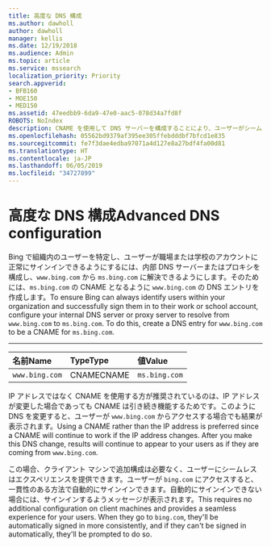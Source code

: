 ```yaml
---
title: 高度な DNS 構成
ms.author: dawholl
author: dawholl
manager: kellis
ms.date: 12/19/2018
ms.audience: Admin
ms.topic: article
ms.service: mssearch
localization_priority: Priority
search.appverid:
- BFB160
- MOE150
- MED150
ms.assetid: 47eedbb9-6da9-47e0-aac5-078d34a7fd8f
ROBOTS: NoIndex
description: CNAME を使用して DNS サーバーを構成することにより、ユーザーがシームレスなサインイン エクスペリエンスを利用できるようにします
ms.openlocfilehash: 05562bd9379af395ee305ffebdddbf7bfcd1e835
ms.sourcegitcommit: fe7f3dae4edba97071a4d127e8a27bdf4fa00d81
ms.translationtype: HT
ms.contentlocale: ja-JP
ms.lasthandoff: 06/05/2019
ms.locfileid: "34727899"
---
```

# <a name="advanced-dns-configuration"></a><span data-ttu-id="7d7d6-103">高度な DNS 構成</span><span class="sxs-lookup"><span data-stu-id="7d7d6-103">Advanced DNS configuration</span></span>


<span data-ttu-id="7d7d6-p101">Bing で組織内のユーザーを特定し、ユーザーが職場または学校のアカウントに正常にサインインできるようにするには、内部 DNS サーバーまたはプロキシを構成し、`www.bing.com` から `ms.bing.com` に解決できるようにします。そのためには、`ms.bing.com` の CNAME となるように `www.bing.com` の DNS エントリを作成します。</span><span class="sxs-lookup"><span data-stu-id="7d7d6-p101">To ensure Bing can always identify users within your organization and successfully sign them in to their work or school account, configure your internal DNS server or proxy server to resolve from `www.bing.com` to `ms.bing.com`. To do this, create a DNS entry for `www.bing.com` to be a CNAME for `ms.bing.com`.</span></span>
  
****

|<span data-ttu-id="7d7d6-106">**名前**</span><span class="sxs-lookup"><span data-stu-id="7d7d6-106">**Name**</span></span>|<span data-ttu-id="7d7d6-107">**Type**</span><span class="sxs-lookup"><span data-stu-id="7d7d6-107">**Type**</span></span>|<span data-ttu-id="7d7d6-108">**値**</span><span class="sxs-lookup"><span data-stu-id="7d7d6-108">**Value**</span></span>|
|:-----|:-----|:-----|
|`www.bing.com`  <br/> |<span data-ttu-id="7d7d6-109">CNAME</span><span class="sxs-lookup"><span data-stu-id="7d7d6-109">CNAME</span></span>  <br/> |`ms.bing.com`  <br/> |
   
<span data-ttu-id="7d7d6-p102">IP アドレスではなく CNAME を使用する方が推奨されているのは、IP アドレスが変更した場合であっても CNAME は引き続き機能するためです。このように DNS を変更すると、ユーザーが `www.bing.com` からアクセスする場合でも結果が表示されます。</span><span class="sxs-lookup"><span data-stu-id="7d7d6-p102">Using a CNAME rather than the IP address is preferred since a CNAME will continue to work if the IP address changes. After you make this DNS change, results will continue to appear to your users as if they are coming from `www.bing.com`.</span></span> 
  
<span data-ttu-id="7d7d6-p103">この場合、クライアント マシンで追加構成は必要なく、ユーザーにシームレスはエクスペリエンスを提供できます。ユーザーが `bing.com` にアクセスすると、一貫性のある方法で自動的にサインインできます。自動的にサインインできない場合には、サインインするようメッセージが表示されます。</span><span class="sxs-lookup"><span data-stu-id="7d7d6-p103">This requires no additional configuration on client machines and provides a seamless experience for your users. When they go to `bing.com`, they'll be automatically signed in more consistently, and if they can't be signed in automatically, they'll be prompted to do so.</span></span>
